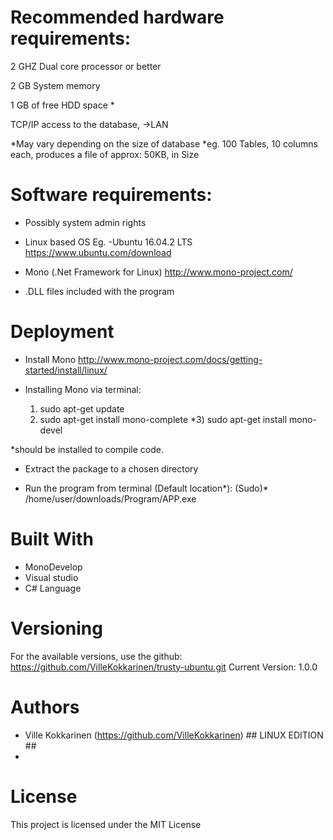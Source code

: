 # Recommended hardware requirements:
2 GHZ Dual core processor or better

2 GB  System memory

1 GB  of free HDD space *

TCP/IP access to the database, ->LAN

*May vary depending on the size of database
*eg. 100 Tables, 10 columns each, produces a file of approx: 50KB, in Size


# Software requirements:
- Possibly system admin rights

- Linux based OS
	Eg.
	-Ubuntu 16.04.2 LTS		https://www.ubuntu.com/download


- Mono (.Net Framework for Linux)	http://www.mono-project.com/

- .DLL files included with the program

# Deployment
- Install Mono				http://www.mono-project.com/docs/getting-started/install/linux/

- Installing Mono via terminal:  
  1) sudo apt-get update
  2) sudo apt-get install mono-complete
 *3) sudo apt-get install mono-devel
 
 *should be installed to compile code.


- Extract the package to a chosen directory


- Run the program from terminal (Default location*):
(Sudo)* /home/user/downloads/Program/APP.exe 


# Built With
- MonoDevelop
- Visual studio
- C# Language


# Versioning
For the available versions, use the github: https://github.com/VilleKokkarinen/trusty-ubuntu.git
Current Version: 1.0.0

# Authors
* Ville Kokkarinen (https://github.com/VilleKokkarinen) ## LINUX EDITION ##
* 

# License
This project is licensed under the MIT License
 

